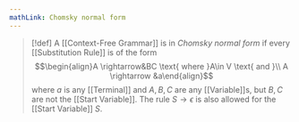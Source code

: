 ```yaml
---
mathLink: Chomsky normal form
---
```

>[!def]
>A [[Context-Free Grammar]] is in *Chomsky normal form* if every [[Substitution Rule]] is of the form $$\begin{align}A \rightarrow&BC \text{ where }A\in V \text{ and }\\ A \rightarrow &a\end{align}$$where $a$ is any [[Terminal]] and $A,B,C$ are any [[Variable]]s, but $B,C$ are not the [[Start Variable]]. The rule $S \rightarrow \epsilon$ is also allowed for the [[Start Variable]] $S$.


